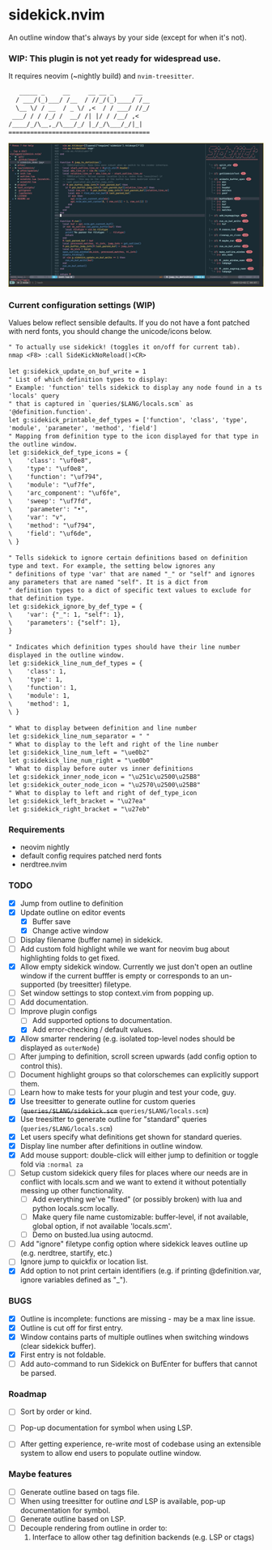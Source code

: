 # sidekick.nvim
An outline window that's always by your side (except for when it's not).

### WIP: This plugin is not yet ready for widespread use.
It requires neovim (~nightly build) and `nvim-treesitter`.

```
   _____ _     __     __ __ _      __   
  / ___/(_)___/ /__  / //_/(_)____/ /__ 
  \__ \/ / __  / _ \/ ,<  / / ___/ //_/ 
 ___/ / / /_/ /  __/ /| |/ / /__/ ,<    
/____/_/\__,_/\___/_/ |_/_/\___/_/|_|   
=======================================
```

![Sidekick Demo](./.github/images/sidekick_demo.jpg)

### Current configuration settings (WIP)

Values below reflect sensible defaults.  If you do not have a font patched with nerd fonts, you should change the unicode/icons below.

```
" To actually use sidekick! (toggles it on/off for current tab).
nmap <F8> :call SideKickNoReload()<CR>

let g:sidekick_update_on_buf_write = 1
" List of which definition types to display:
" Example: 'function' tells sidekick to display any node found in a ts 'locals' query
" that is captured in `queries/$LANG/locals.scm` as '@definition.function'.
let g:sidekick_printable_def_types = ['function', 'class', 'type', 'module', 'parameter', 'method', 'field']
" Mapping from definition type to the icon displayed for that type in the outline window.
let g:sidekick_def_type_icons = {
\    'class': "\uf0e8",
\    'type': "\uf0e8",
\    'function': "\uf794",
\    'module': "\uf7fe",
\    'arc_component': "\uf6fe",
\    'sweep': "\uf7fd",
\    'parameter': "•",
\    'var': "v",
\    'method': "\uf794",
\    'field': "\uf6de",
\ }

" Tells sidekick to ignore certain definitions based on definition type and text. For example, the setting below ignores any
" definitions of type 'var' that are named "_" or "self" and ignores any parameters that are named "self". It is a dict from
" definition types to a dict of specific text values to exclude for that definition type.
let g:sidekick_ignore_by_def_type = {
\    'var': {"_": 1, "self": 1},
\    'parameters': {"self": 1},
}

" Indicates which definition types should have their line number displayed in the outline window.
let g:sidekick_line_num_def_types = {
\    'class': 1,
\    'type': 1,
\    'function': 1,
\    'module': 1,
\    'method': 1,
\ }

" What to display between definition and line number
let g:sidekick_line_num_separator = " "
" What to display to the left and right of the line number
let g:sidekick_line_num_left = "\ue0b2"
let g:sidekick_line_num_right = "\ue0b0"
" What to display before outer vs inner definitions
let g:sidekick_inner_node_icon = "\u251c\u2500\u25B8"
let g:sidekick_outer_node_icon = "\u2570\u2500\u25B8"
" What to display to left and right of def_type_icon
let g:sidekick_left_bracket = "\u27ea"
let g:sidekick_right_bracket = "\u27eb"

```

### Requirements

- neovim nightly
- default config requires patched nerd fonts
- nerdtree.nvim

### TODO

- [x] Jump from outline to definition
- [x] Update outline on editor events
  - [x] Buffer save
  - [x] Change active window
- [ ] Display filename (buffer name) in sidekick.
- [ ] Add custom fold highlight while we want for neovim bug about highlighting folds to get fixed.
- [X] Allow empty sidekick window. Currently we just don't open an outline window if the current bufffer is empty or corresponds to an un-supported (by treesitter) filetype.
- [ ] Set window settings to stop context.vim from popping up.
- [ ] Add documentation.
- [ ] Improve plugin configs
  - [ ] Add supported options to documentation.
  - [X] Add error-checking / default values.
- [X] Allow smarter rendering (e.g. isolated top-level nodes should be displayed as `outerNode`)
- [ ] After jumping to definition, scroll screen upwards (add config option to control this).
- [ ] Document highlight groups so that colorschemes can explicitly support them.
- [ ] Learn how to make tests for your plugin and test your code, guy.
- [X] Use treesitter to generate outline for custom queries (~~`queries/$LANG/sidekick.scm`~~ `queries/$LANG/locals.scm`)
- [X] Use treesitter to generate outline for "standard" queries (`queries/$LANG/locals.scm`)
- [X] Let users specify what definitions get shown for standard queries.
- [X] Display line number after definitions in outline window.
- [X] Add mouse support: double-click will either jump to definition or toggle fold via `:normal za`
- [ ] Setup custom sidekick query files for places where our needs are in conflict with locals.scm and we want to extend it without potentially messing up other functionality.
  - [ ] Add everything we've "fixed" (or possibly broken) with lua and python locals.scm locally.
  - [ ] Make query file name customizable: buffer-level, if not available, global option, if not available 'locals.scm'.
  - [ ] Demo on busted.lua using autocmd.
- [ ] Add "ignore" filetype config option where sidekick leaves outline up (e.g. nerdtree, startify, etc.)
- [ ] Ignore jump to quickfix or location list.
- [X] Add option to not print certain identifiers (e.g. if printing @definition.var, ignore variables defined as "_").

### BUGS

- [X] Outline is incomplete: functions are missing - may be a max line issue.
- [X] Outline is cut off for first entry.
- [X] Window contains parts of multiple outlines when switching windows (clear sidekick buffer).
- [X] First entry is not foldable.
- [ ] Add auto-command to run Sidekick on BufEnter for buffers that cannot be parsed.

### Roadmap

- [ ] Sort by order or kind.
- [ ] Pop-up documentation for symbol when using LSP.
- [ ] After getting experience, re-write most of codebase using an extensible system to allow end users to populate outline window.


### Maybe features  

- [ ] Generate outline based on tags file.
- [ ] When using treesitter for outline *and* LSP is available, pop-up documentation for symbol.
- [ ] Generate outline based on LSP.
- [ ] Decouple rendering from outline in order to:
  1. Interface to allow other tag definition backends (e.g. LSP or ctags)
